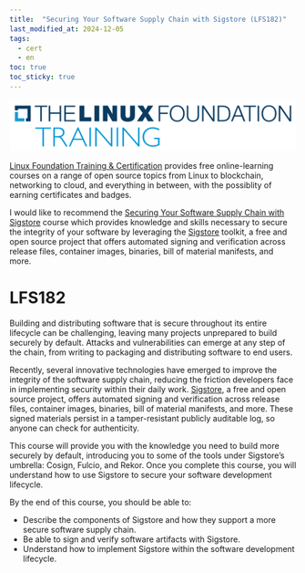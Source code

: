 ```yaml
---
title:  "Securing Your Software Supply Chain with Sigstore (LFS182)"
last_modified_at: 2024-12-05
tags:
  - cert
  - en
toc: true
toc_sticky: true
---
```


[![](/assets/images/posts/2021-09-03-lf-courses.png)](https://training.linuxfoundation.org/)

[Linux Foundation Training & Certification](https://training.linuxfoundation.org/) provides free online-learning courses on a range of open source topics from Linux to blockchain, networking to cloud, and everything in between, with the possiblity of earning certificates and badges.

I would like to recommend the [Securing Your Software Supply Chain with Sigstore](https://trainingportal.linuxfoundation.org/courses/securing-your-software-supply-chain-with-sigstore-lfs182) course which provides knowledge and skills necessary to secure the integrity of your software by leveraging the [Sigstore](https://www.sigstore.dev/) toolkit, a free and open source project that offers automated signing and verification across release files, container images, binaries, bill of material manifests, and more.

# LFS182

Building and distributing software that is secure throughout its entire lifecycle can be challenging, leaving many projects unprepared to build securely by default. Attacks and vulnerabilities can emerge at any step of the chain, from writing to packaging and distributing software to end users.

Recently, several innovative technologies have emerged to improve the integrity of the software supply chain, reducing the friction developers face in implementing security within their daily work. [Sigstore](https://www.sigstore.dev/), a free and open source project, offers automated signing and verification across release files, container images, binaries, bill of material manifests, and more. These signed materials persist in a tamper-resistant publicly auditable log, so anyone can check for authenticity.

This course will provide you with the knowledge you need to build more securely by default, introducing you to some of the tools under Sigstore’s umbrella: Cosign, Fulcio, and Rekor. Once you complete this course, you will understand how to use Sigstore to secure your software development lifecycle.

By the end of this course, you should be able to:
 - Describe the components of Sigstore and how they support a more secure software supply chain.
 - Be able to sign and verify software artifacts with Sigstore.
 - Understand how to implement Sigstore within the software development lifecycle.

<div data-iframe-width="450" data-iframe-height="270" data-share-badge-id="e835f1aa-ece8-4c7a-ad64-a5bd91cc06bc" data-share-badge-host="https://www.credly.com"></div><script type="text/javascript" async src="//cdn.credly.com/assets/utilities/embed.js"></script>